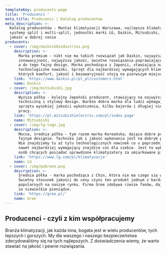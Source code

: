 ```yaml
---
templateKey: producents-page
title: 'Producenci '
meta_title: Producenci | Katalog producentów
meta_description: >-
  Katalog producentów - Montaż klimatyzacji Warszawa, najlepsza klimatyzacja,
  systemy split i multi-split, jednostki marki LG, Daikin, Mitsubishi, najwyższa
  jakość w dobrej cenie
producents:
  - cover: /img/daikin20industries.png
    description: >-
      Marka premium - nikt nie ma takich rozwiązań jak Daikin, najwyższa
      innowacyjność, najwyższa jakość, świetne rozwiązania poprawiające komfort
      a do tego fajny design. Marka pochodząca z Japonii, stawiająca na jakość i
      technologiczne nowinki. Sprzęt dla najbardziej wymagających klientów, dla
      których komfort, jakość i bezawaryjność stoją na pierwszym miejscu. 
    link: 'https://www.daikin.pl/pl_pl/customers.html'
    name: Daikin
  - cover: /img/mitsubishi.jpg
    description: >-
      Wyższa półka - kolejny Japoński producent, stawiający na najwyższą jakość
      techniczną i stylowy design. Bardzo dobra marka dla ludzi wymagających od
      sprzętu wysokiej jakości wykończenia, kilku bajerów i długiej niezawodnej
      pracy. 
    link: 'https://pl.mitsubishielectric.com/pl/index.page'
    name: Mitsubishi
  - cover: /img/lg-logo.jpg
    description: >-
      Mocna, średnia półka - tym razem marka Koreańska, dająca dobre produkty o
      fajnym designie. Technika jak i jakość wykonania jest na dobrym poziomie.
      Nie znajdziemy tu aż tylu technologicznych nowinek co u poprzedników, ale
      nawet najbardziej wymagający znajdzie coś dla siebie. Jest to wybór dla
      osób chcących posiadać sprawdzone klimatyzatory za umiarkowane pieniądze.
    link: 'https://www.lg.com/pl/klimatyzacja'
    name: LG
  - cover: /img/pobrane.png
    description: >-
      Średnia półka - marka pochodząca z Chin, która nie ma czego się wstydzić.
      Świetny stosunek jakości do ceny czyni ten produkt jednym z bardziej
      popularnych na naszym rynku. Firma Gree zdobywa rzesze fanów, dając dużo
      za niewielkie pieniądze.
    link: 'https://gree.pl/'
    name: Gree
---
```

## Producenci - czyli z kim współpracujemy

Branża klimatyzacji, jak każda inna, bogata jest w wielu producentów, tych lepszych i gorszych. My dla waszego i naszego bezpieczeństwa zdecydowaliśmy się na tych najlepszych. Z doświadczenia wiemy, że warto stawiać na jakość i pewne rozwiązania.
